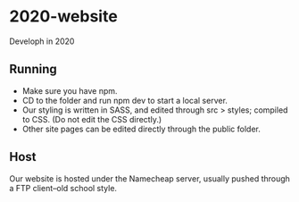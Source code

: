# 2020-website
 Developh in 2020

## Running
* Make sure you have npm.
* CD to the folder and run npm dev to start a local server.
* Our styling is written in SASS, and edited through src > styles; compiled to CSS. (Do not edit the CSS directly.)
* Other site pages can be edited directly through the public folder.


## Host
Our website is hosted under the Namecheap server, usually pushed through a FTP client–old school style.